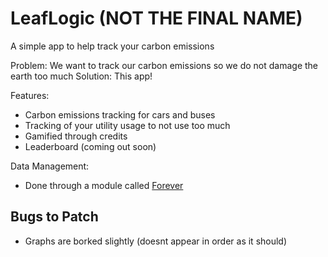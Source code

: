 # LeafLogic (NOT THE FINAL NAME)
A simple app to help track your carbon emissions

Problem: We want to track our carbon emissions so we do not damage the earth too much
Solution: This app!

Features:
- Carbon emissions tracking for cars and buses
- Tracking of your utility usage to not use too much
- Gamified through credits
- Leaderboard (coming out soon)
                                    
Data Management:
- Done through a module called [Forever](https://github.com/jiachenyee/forever)


## Bugs to Patch
- Graphs are borked slightly (doesnt appear in order as it should)
